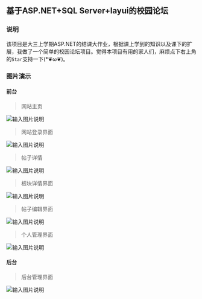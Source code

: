 ## 基于ASP.NET+SQL Server+layui的校园论坛

### 说明
该项目是大三上学期ASP.NET的结课大作业，根据课上学到的知识以及课下的扩展，我做了一个简单的校园论坛项目。觉得本项目有用的家人们，麻烦点下右上角的`Star`支持一下(*❦ω❦)。

### 图片演示 
#### 前台
> 网站主页

 ![输入图片说明](https://gitee.com/cayong/MyPostImage/raw/master/ASP.NET-bigwork/index.png)

> 网站登录界面

 ![输入图片说明](https://gitee.com/cayong/MyPostImage/raw/master/ASP.NET-bigwork/login.png)

> 帖子详情

 ![输入图片说明](https://gitee.com/cayong/MyPostImage/raw/master/ASP.NET-bigwork/detail.png)

> 板块详情界面

 ![输入图片说明](https://gitee.com/cayong/MyPostImage/raw/master/ASP.NET-bigwork/source.png)

> 帖子编辑界面

 ![输入图片说明](https://gitee.com/cayong/MyPostImage/raw/master/ASP.NET-bigwork/edit.png)

> 个人管理界面

 ![输入图片说明](https://gitee.com/cayong/MyPostImage/raw/master/ASP.NET-bigwork/selfmanger.png)

#### 后台

> 后台管理界面

 ![输入图片说明](https://gitee.com/cayong/MyPostImage/raw/master/ASP.NET-bigwork/adminmanger.jpg)
